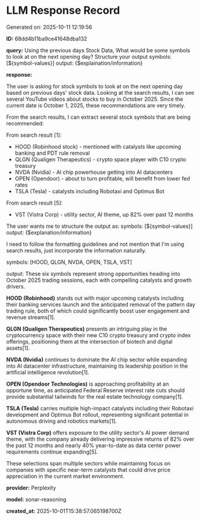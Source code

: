 # LLM Response Record

Generated on: 2025-10-11 12:19:56

**ID:** 68dd4b11ba9ce41648dba132

**query:** Using the previous days Stock Data, What would be some symbols to look at on the next opening day? 
Structure your output
symbols: [${symbol-values}]
output: {$explaination/information}

**response:**

<think>
The user is asking for stock symbols to look at on the next opening day based on previous days' stock data. Looking at the search results, I can see several YouTube videos about stocks to buy in October 2025. Since the current date is October 1, 2025, these recommendations are very timely.

From the search results, I can extract several stock symbols that are being recommended:

From search result [1]:
- HOOD (Robinhood stock) - mentioned with catalysts like upcoming banking and PDT rule removal
- QLGN (Qualigen Therapeutics) - crypto space player with C10 crypto treasury
- NVDA (Nvidia) - AI chip powerhouse getting into AI datacenters
- OPEN (Opendoor) - about to turn profitable, will benefit from lower fed rates
- TSLA (Tesla) - catalysts including Robotaxi and Optimus Bot

From search result [5]:
- VST (Vistra Corp) - utility sector, AI theme, up 82% over past 12 months

The user wants me to structure the output as:
symbols: [${symbol-values}]
output: {$explanation/information}

I need to follow the formatting guidelines and not mention that I'm using search results, just incorporate the information naturally.
</think>

symbols: [HOOD, QLGN, NVDA, OPEN, TSLA, VST]

output: These six symbols represent strong opportunities heading into October 2025 trading sessions, each with compelling catalysts and growth drivers.

**HOOD (Robinhood)** stands out with major upcoming catalysts including their banking services launch and the anticipated removal of the pattern day trading rule, both of which could significantly boost user engagement and revenue streams[1].

**QLGN (Qualigen Therapeutics)** presents an intriguing play in the cryptocurrency space with their new C10 crypto treasury and crypto index offerings, positioning them at the intersection of biotech and digital assets[1].

**NVDA (Nvidia)** continues to dominate the AI chip sector while expanding into AI datacenter infrastructure, maintaining its leadership position in the artificial intelligence revolution[1].

**OPEN (Opendoor Technologies)** is approaching profitability at an opportune time, as anticipated Federal Reserve interest rate cuts should provide substantial tailwinds for the real estate technology company[1].

**TSLA (Tesla)** carries multiple high-impact catalysts including their Robotaxi development and Optimus Bot rollout, representing significant potential in autonomous driving and robotics markets[1].

**VST (Vistra Corp)** offers exposure to the utility sector's AI power demand theme, with the company already delivering impressive returns of 82% over the past 12 months and nearly 40% year-to-date as data center power requirements continue expanding[5].

These selections span multiple sectors while maintaining focus on companies with specific near-term catalysts that could drive price appreciation in the current market environment.

**provider:** Perplexity

**model:** sonar-reasoning

**created_at:** 2025-10-01T15:38:57.065198700Z

